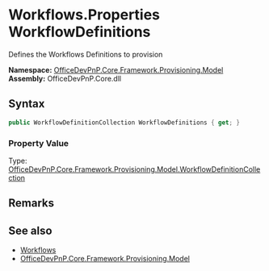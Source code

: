 # Workflows.Properties WorkflowDefinitions
 Defines the Workflows Definitions to provision   

**Namespace:** [OfficeDevPnP.Core.Framework.Provisioning.Model](OfficeDevPnP.Core.Framework.Provisioning.Model.md)  
**Assembly:** OfficeDevPnP.Core.dll  
## Syntax
```C#
public WorkflowDefinitionCollection WorkflowDefinitions { get; }
```

### Property Value
Type: [OfficeDevPnP.Core.Framework.Provisioning.Model.WorkflowDefinitionCollection](OfficeDevPnP.Core.Framework.Provisioning.Model.WorkflowDefinitionCollection.md)  

## Remarks
  
## See also
- [Workflows](OfficeDevPnP.Core.Framework.Provisioning.Model.Workflows.md) 
- [OfficeDevPnP.Core.Framework.Provisioning.Model](OfficeDevPnP.Core.Framework.Provisioning.Model.md) 
